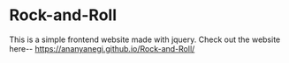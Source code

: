 # Rock-and-Roll
This is a simple frontend website made with jquery.
Check out the website here-- https://ananyanegi.github.io/Rock-and-Roll/

